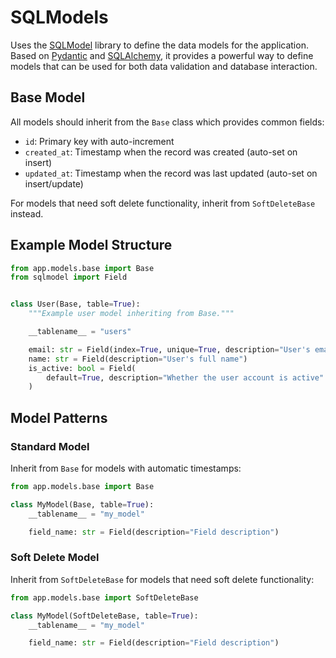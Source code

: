 # SQLModels

Uses the [SQLModel](https://sqlmodel.tiangolo.com/) library to define the data models for the application.
Based on [Pydantic](https://pydantic-docs.helpmanual.io/) and [SQLAlchemy](https://www.sqlalchemy.org/), it provides a powerful way to define models that can be used for both data validation and database interaction.

## Base Model

All models should inherit from the `Base` class which provides common fields:

-   `id`: Primary key with auto-increment
-   `created_at`: Timestamp when the record was created (auto-set on insert)
-   `updated_at`: Timestamp when the record was last updated (auto-set on insert/update)

For models that need soft delete functionality, inherit from `SoftDeleteBase` instead.

## Example Model Structure

```python
from app.models.base import Base
from sqlmodel import Field


class User(Base, table=True):
    """Example user model inheriting from Base."""

    __tablename__ = "users"

    email: str = Field(index=True, unique=True, description="User's email address")
    name: str = Field(description="User's full name")
    is_active: bool = Field(
        default=True, description="Whether the user account is active"
    )
```

## Model Patterns

### Standard Model

Inherit from `Base` for models with automatic timestamps:

```python
from app.models.base import Base

class MyModel(Base, table=True):
    __tablename__ = "my_model"

    field_name: str = Field(description="Field description")
```

### Soft Delete Model

Inherit from `SoftDeleteBase` for models that need soft delete functionality:

```python
from app.models.base import SoftDeleteBase

class MyModel(SoftDeleteBase, table=True):
    __tablename__ = "my_model"

    field_name: str = Field(description="Field description")
```
